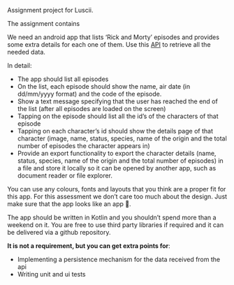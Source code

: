 Assignment project for Luscii. 

The assignment contains 

We need an android app that lists ‘Rick and Morty’ episodes and provides some extra details for each one of them. Use this [API](https://rickandmortyapi.com/documentation/#rest) to retrieve all the needed data.

In detail:

- The app should list all episodes
- On the list, each episode should show the name, air date (in dd/mm/yyyy format) and the code of the episode.
- Show a text message specifying that the user has reached the end of the list (after all episodes are loaded on the screen)
- Tapping on the episode should list all the id’s of the characters of that episode
- Tapping on each character’s id should show the details page of that character (image, name, status, species, name of the origin and the total number of episodes the character appears in)
- Provide an export functionality to export the character details (name, status, species, name of the origin and the total number of episodes) in a file and store it locally so it can be opened by another app, such as document reader or file explorer.

You can use any colours, fonts and layouts that you think are a proper fit for this app. For this assessment we don’t care too much about the design. Just make sure that the app looks like an app 🙂.

The app should be written in Kotlin and you shouldn’t spend more than a weekend on it. You are free to use third party libraries if required and it can be delivered via a github repository.

**It is not a requirement, but you can get extra points for**:

- Implementing a persistence mechanism for the data received from the api
- Writing unit and ui tests

